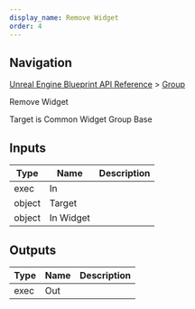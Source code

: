 ```yaml
---
display_name: Remove Widget
order: 4
---
```

## Navigation

[Unreal Engine Blueprint API Reference](https://dev.epicgames.com/documentation/en-us/unreal-engine/BlueprintAPI) > [Group](https://dev.epicgames.com/documentation/en-us/unreal-engine/BlueprintAPI/Group)

Remove Widget

Target is Common Widget Group Base

## Inputs

| Type | Name | Description |
| --- | --- | --- |
| exec | In |  |
| object | Target |  |
| object | In Widget |  |

## Outputs

| Type | Name | Description |
| --- | --- | --- |
| exec | Out |  |

